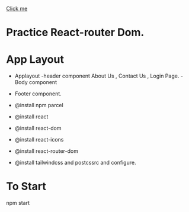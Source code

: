   <a href="react-router-dom-eight-gold.vercel.app" >Click me<a>
# Practice React-router Dom.
# App Layout
- Applayout
  -header component
  About Us , Contact Us , Login Page.
  -Body component
- Footer component.

- @install npm parcel
- @install react
- @install react-dom
- @install react-icons
- @install react-router-dom
- @install tailwindcss and postcssrc and configure.

# To Start

npm start
